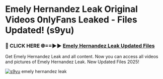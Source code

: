 # Emely Hernandez Leak Original Videos 0nlyFans Leaked - Files Updated! (s9yu)

<h3>🔴 CLICK HERE 🌐==►► <a href="https://tinyurl.com/4seja8ks" rel="nofollow">Emely Hernandez Leak Updated Files</a></h3>

Get Emely Hernandez Leak and all content. Now you can access all videos and pictures of Emely Hernandez Leak. New Updated Files 2025!

[![s9yu](https://i.imgur.com/EWjZXRe.gif)](https://tinyurl.com/4seja8ks)
emely hernandez leak
